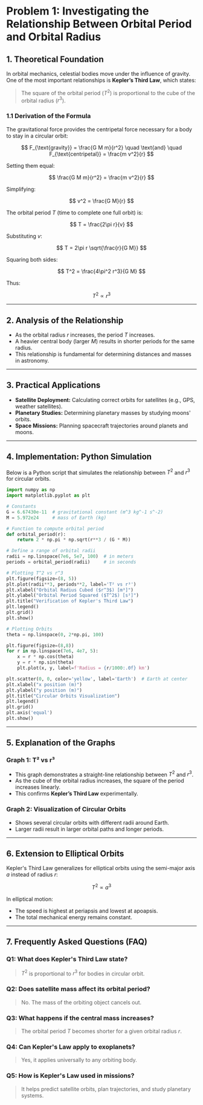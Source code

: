 # **Problem 1: Investigating the Relationship Between Orbital Period and Orbital Radius**

## **1. Theoretical Foundation**

In orbital mechanics, celestial bodies move under the influence of gravity. One of the most important relationships is **Kepler’s Third Law**, which states:

> The square of the orbital period ($T^2$) is proportional to the cube of the orbital radius ($r^3$).

### **1.1 Derivation of the Formula**

The gravitational force provides the centripetal force necessary for a body to stay in a circular orbit:

$$
F_{\text{gravity}} = \frac{G M m}{r^2}
\quad \text{and} \quad
F_{\text{centripetal}} = \frac{m v^2}{r}
$$

Setting them equal:

$$
\frac{G M m}{r^2} = \frac{m v^2}{r}
$$

Simplifying:

$$
v^2 = \frac{G M}{r}
$$

The orbital period $T$ (time to complete one full orbit) is:

$$
T = \frac{2\pi r}{v}
$$

Substituting $v$:

$$
T = 2\pi r \sqrt{\frac{r}{G M}}
$$

Squaring both sides:

$$
T^2 = \frac{4\pi^2 r^3}{G M}
$$

Thus:

$$
T^2 \propto r^3
$$

---

## **2. Analysis of the Relationship**

- As the orbital radius $r$ increases, the period $T$ increases.
- A heavier central body (larger $M$) results in shorter periods for the same radius.
- This relationship is fundamental for determining distances and masses in astronomy.

---

## **3. Practical Applications**

- **Satellite Deployment:** Calculating correct orbits for satellites (e.g., GPS, weather satellites).
- **Planetary Studies:** Determining planetary masses by studying moons' orbits.
- **Space Missions:** Planning spacecraft trajectories around planets and moons.

---

## **4. Implementation: Python Simulation**

Below is a Python script that simulates the relationship between $T^2$ and $r^3$ for circular orbits.

```python
import numpy as np
import matplotlib.pyplot as plt

# Constants
G = 6.67430e-11  # gravitational constant (m^3 kg^-1 s^-2)
M = 5.972e24     # mass of Earth (kg)

# Function to compute orbital period
def orbital_period(r):
    return 2 * np.pi * np.sqrt(r**3 / (G * M))

# Define a range of orbital radii
radii = np.linspace(7e6, 5e7, 100)  # in meters
periods = orbital_period(radii)     # in seconds

# Plotting T^2 vs r^3
plt.figure(figsize=(8, 5))
plt.plot(radii**3, periods**2, label='T² vs r³')
plt.xlabel("Orbital Radius Cubed ($r^3$) [m³]")
plt.ylabel("Orbital Period Squared ($T^2$) [s²]")
plt.title("Verification of Kepler's Third Law")
plt.legend()
plt.grid()
plt.show()

# Plotting Orbits
theta = np.linspace(0, 2*np.pi, 100)

plt.figure(figsize=(8,8))
for r in np.linspace(7e6, 4e7, 5):
    x = r * np.cos(theta)
    y = r * np.sin(theta)
    plt.plot(x, y, label=f'Radius = {r/1000:.0f} km')

plt.scatter(0, 0, color='yellow', label='Earth')  # Earth at center
plt.xlabel("x position (m)")
plt.ylabel("y position (m)")
plt.title("Circular Orbits Visualization")
plt.legend()
plt.grid()
plt.axis('equal')
plt.show()
```

---

## **5. Explanation of the Graphs**

### **Graph 1: T² vs r³**

- This graph demonstrates a straight-line relationship between $T^2$ and $r^3$.
- As the cube of the orbital radius increases, the square of the period increases linearly.
- This confirms **Kepler’s Third Law** experimentally.

### **Graph 2: Visualization of Circular Orbits**

- Shows several circular orbits with different radii around Earth.
- Larger radii result in larger orbital paths and longer periods.

---

## **6. Extension to Elliptical Orbits**

Kepler's Third Law generalizes for elliptical orbits using the semi-major axis $a$ instead of radius $r$:

$$
T^2 \propto a^3
$$

In elliptical motion:
- The speed is highest at periapsis and lowest at apoapsis.
- The total mechanical energy remains constant.

---

## **7. Frequently Asked Questions (FAQ)**

### **Q1: What does Kepler's Third Law state?**

> $T^2$ is proportional to $r^3$ for bodies in circular orbit.

### **Q2: Does satellite mass affect its orbital period?**

> No. The mass of the orbiting object cancels out.

### **Q3: What happens if the central mass increases?**

> The orbital period $T$ becomes shorter for a given orbital radius $r$.

### **Q4: Can Kepler's Law apply to exoplanets?**

> Yes, it applies universally to any orbiting body.

### **Q5: How is Kepler's Law used in missions?**

> It helps predict satellite orbits, plan trajectories, and study planetary systems.

